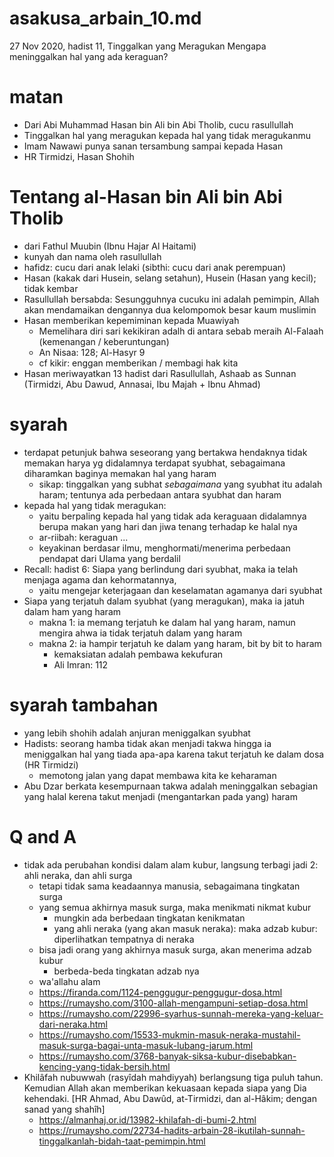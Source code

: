 # asakusa_arbain_10.md
27 Nov 2020, hadist 11,
Tinggalkan yang Meragukan
Mengapa meninggalkan hal yang ada keraguan?

# matan
* Dari Abi Muhammad Hasan bin Ali bin Abi Tholib, cucu rasullullah
* Tinggalkan hal yang meragukan kepada hal yang tidak meragukanmu
* Imam Nawawi punya sanan tersambung sampai kepada Hasan
* HR Tirmidzi, Hasan Shohih

# Tentang al-Hasan bin Ali bin Abi Tholib
* dari Fathul Muubin (Ibnu Hajar Al Haitami)
* kunyah dan nama oleh rasullullah
* hafidz: cucu dari anak lelaki
  (sibthi: cucu dari anak perempuan)
* Hasan (kakak dari Husein, selang setahun), Husein (Hasan yang kecil); tidak kembar
* Rasullullah bersabda:
  Sesungguhnya cucuku ini adalah pemimpin, Allah akan mendamaikan dengannya dua kelompomok besar kaum muslimin
* Hasan memberikan kepemiminan kepada Muawiyah
  * Memelihara diri sari kekikiran adalh di antara sebab meraih Al-Falaah (kemenangan / keberuntungan)
  * An Nisaa: 128; Al-Hasyr 9
  * cf kikir: enggan memberikan / membagi hak kita
* Hasan meriwayatkan 13 hadist dari Rasullullah, 
  Ashaab as Sunnan (Tirmidzi, Abu Dawud, Annasai, Ibu Majah + Ibnu Ahmad)

# syarah
* terdapat petunjuk bahwa seseorang yang bertakwa hendaknya tidak memakan harya yg didalamnya terdapat 
  syubhat, sebagaimana diharamkan baginya memakan hal yang haram
  * sikap: tinggalkan yang subhat *sebagaimana* yang syubhat itu adalah haram;
    tentunya ada perbedaan antara syubhat dan haram
* kepada hal yang tidak meragukan:
  * yaitu berpaling kepada hal yang tidak ada keraguaan didalamnya berupa makan yang hari dan jiwa
    tenang terhadap ke halal nya
   * ar-riibah: keraguan ...
   * keyakinan berdasar ilmu, menghormati/menerima perbedaan pendapat dari Ulama yang berdalil
 * Recall: hadist 6:
   Siapa yang berlindung dari syubhat, maka ia telah menjaga agama dan kehormatannya,
   * yaitu mengejar keterjagaan dan keselamatan agamanya dari syubhat
 * Siapa yang terjatuh dalam syubhat (yang meragukan), maka ia jatuh dalam ham yang haram
   * makna 1: ia memang terjatuh ke dalam hal yang haram, namun mengira ahwa ia tidak terjatuh dalam
     yang haram
   * makna 2: ia hampir terjatuh ke dalam yang haram, bit by bit to haram
     * kemaksiatan adalah pembawa kekufuran
     * Ali Imran: 112
 
 # syarah tambahan 
 * yang lebih shohih adalah anjuran meniggalkan syubhat
 * Hadists: seorang hamba tidak akan menjadi takwa hingga ia meniggalkan hal yang tiada apa-apa
   karena takut terjatuh ke dalam dosa (HR Tirmidzi)
   * memotong jalan yang dapat membawa kita ke keharaman
 * Abu Dzar berkata
   kesempurnaan takwa adalah meninggalkan sebagian yang halal kerena takut menjadi 
   (mengantarkan pada yang) haram
   
 # Q and A
 * tidak ada perubahan kondisi dalam alam kubur, 
   langsung terbagi jadi 2: ahli neraka, dan ahli surga
   * tetapi tidak sama keadaannya manusia, sebagaimana tingkatan surga
   * yang semua akhirnya masuk surga, maka menikmati nikmat kubur
     * mungkin ada berbedaan tingkatan kenikmatan
     * yang ahli neraka (yang akan masuk neraka): 
        maka adzab kubur: diperlihatkan tempatnya di neraka
    * bisa jadi orang yang akhirnya masuk surga, akan menerima adzab kubur
      * berbeda-beda tingkatan adzab nya
   * wa'allahu alam
   * https://firanda.com/1124-penggugur-penggugur-dosa.html
   * https://rumaysho.com/3100-allah-mengampuni-setiap-dosa.html
   * https://rumaysho.com/22996-syarhus-sunnah-mereka-yang-keluar-dari-neraka.html
   * https://rumaysho.com/15533-mukmin-masuk-neraka-mustahil-masuk-surga-bagai-unta-masuk-lubang-jarum.html
   * https://rumaysho.com/3768-banyak-siksa-kubur-disebabkan-kencing-yang-tidak-bersih.html
 * Khilâfah nubuwwah (rasyîdah mahdiyyah) berlangsung tiga puluh tahun. Kemudian Allah akan memberikan kekuasaan kepada siapa yang Dia kehendaki. 
   [HR Ahmad, Abu Dawûd, at-Tirmidzi, dan al-Hâkim; dengan sanad yang shahîh]
   * https://almanhaj.or.id/13982-khilafah-di-bumi-2.html 
   * https://rumaysho.com/22734-hadits-arbain-28-ikutilah-sunnah-tinggalkanlah-bidah-taat-pemimpin.html
  
    
